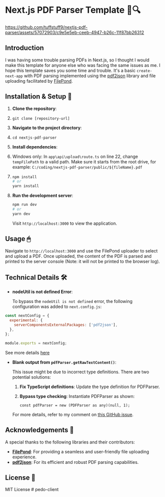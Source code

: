 # Next.js PDF Parser Template 📄🔍

https://github.com/tuffstuff9/nextjs-pdf-parser/assets/57072903/c9e5e5eb-ceeb-4947-b26c-11f87bb26312

## Introduction

I was having some trouble parsing PDFs in Next.js, so I thought I would make this template for anyone else who was facing the same issues as me. I hope this template saves you some time and trouble. It's a basic `create-next-app` with PDF parsing implemented using the [pdf2json](https://github.com/modesty/pdf2json) library and file uploading facilitated by [FilePond](https://github.com/pqina/react-filepond).

## Installation & Setup 🚀

1.  **Clone the repository**:
2.  `git clone [repository-url]`
3.  **Navigate to the project directory**:
4.  `cd nextjs-pdf-parser`
5.  **Install dependencies**:
6.  Windows only: In `app\api\upload\route.ts` on line 22, change `tempFilePath` to a valid path. Make sure it starts from the root drive, for example: `C:/coding/nextjs-pdf-parser/public/${fileName}.pdf`   
7.  ```bash
    npm install
    # or
    yarn install
    ```
8.  **Run the development server**:

    ```bash
    npm run dev
    # or
    yarn dev
    ```

    Visit `http://localhost:3000` to view the application.

## Usage 🖱

Navigate to `http://localhost:3000` and use the FilePond uploader to select and upload a PDF. Once uploaded, the content of the PDF is parsed and printed to the server console (Note: it will not be printed to the browser log).

## Technical Details 🛠

- **nodeUtil is not defined Error**:

  To bypass the `nodeUtil is not defined` error, the following configuration was added to `next.config.js`:

```javascript
const nextConfig = {
  experimental: {
    serverComponentsExternalPackages: ['pdf2json'],
  },
};

module.exports = nextConfig;
```

See more details [here](https://github.com/modesty/pdf2json/issues/303)

- **Blank output from `pdfParser.getRawTextContent()`**:

  This issue might be due to incorrect type definitions. There are two potential solutions:

  1.  **Fix TypeScript definitions**: Update the type definition for PDFParser.

  2.  **Bypass type checking**: Instantiate PDFParser as shown:

      `const pdfParser = new (PDFParser as any)(null, 1);`

  For more details, refer to my comment on [this GitHub issue](https://github.com/modesty/pdf2json/issues/273#issuecomment-1662587255).

## Acknowledgements 🙏

A special thanks to the following libraries and their contributors:

- **[FilePond](https://pqina.nl/filepond/)**: For providing a seamless and user-friendly file uploading experience.
- **[pdf2json](https://www.npmjs.com/package/pdf2json)**: For its efficient and robust PDF parsing capabilities.

## License 📜

MIT License
#   p e d o - c l i e n t  
 